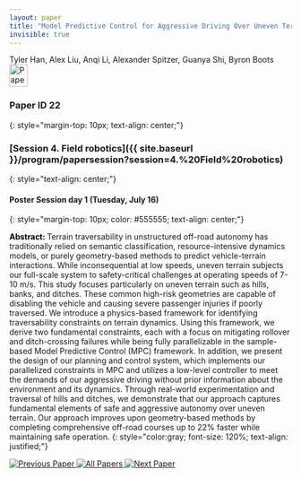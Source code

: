 ```yaml
---
layout: paper
title: "Model Predictive Control for Aggressive Driving Over Uneven Terrain"
invisible: true
---
```

<div class="paper-authors">
<div class="paper-author-box">
    <div class="paper-author-name">Tyler Han, Alex Liu, Anqi Li, Alexander Spitzer, Guanya Shi, Byron Boots</div>
    <div class="paper-author-uni"></div>
</div>

</div><div class="paper-pdf">
                <div> <a href="https://enriquecoronadozu.github.io/rssproceedings2024/rss20/p022.pdf"><img src="{{ site.baseurl }}/images/paper_link.png" alt="Paper Website" width = "33"  height = "40"/></a> </div>
                </div>

### Paper ID 22
{: style="margin-top: 10px; text-align: center;"}

### [Session 4. Field robotics]({{ site.baseurl }}/program/papersession?session=4.%20Field%20robotics)
{: style="text-align: center;"}

#### Poster Session day 1 (Tuesday, July 16)
{: style="margin-top: 10px; color: #555555; text-align: center;"}

<b style="color: black;">Abstract: </b>Terrain traversability in unstructured off-road autonomy has traditionally relied on semantic classification, resource-intensive dynamics models, or purely geometry-based methods to predict vehicle-terrain interactions.
 While inconsequential at low speeds, uneven terrain subjects our full-scale system to safety-critical challenges at operating speeds of 7-10 m/s.
 This study focuses particularly on uneven terrain such as hills, banks, and ditches. These common high-risk geometries are capable of disabling the vehicle and causing severe passenger injuries if poorly traversed.
 We introduce a physics-based framework for identifying traversability constraints on terrain dynamics. Using this framework, we derive two fundamental constraints, each with a focus on mitigating rollover and ditch-crossing failures while being fully parallelizable in the sample-based Model Predictive Control (MPC) framework. In addition, we present the design of our planning and control system, which implements our parallelized constraints in MPC and utilizes a low-level controller to meet the demands of our aggressive driving without prior information about the environment and its dynamics.
 Through real-world experimentation and traversal of hills and ditches,
 we demonstrate that our approach captures fundamental elements of safe and aggressive autonomy over uneven terrain.
 Our approach improves upon geometry-based methods by completing comprehensive off-road courses up to 22\% faster while maintaining safe operation.
{: style="color:gray; font-size: 120%; text-align: justified;"}


<div class="paper-menu">
<a href="{{ site.baseurl }}/program/papers/021/"> <img src="{{ site.baseurl }}/images/previous_paper_icon.png" alt="Previous Paper" title="Previous Paper"/> </a>
<a href="{{ site.baseurl }}/program/papers"><img src="{{ site.baseurl }}/images/overview_icon.png" alt="All Papers" title="All Papers"/> </a>
<a href="{{ site.baseurl }}/program/papers/023/"> <img src="{{ site.baseurl }}/images/next_paper_icon.png" alt="Next Paper" title="Next Paper"/> </a>

</div>
